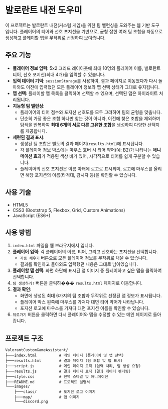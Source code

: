 # 발로란트 내전 도우미

이 프로젝트는 발로란트 내전(커스텀 게임)을 위한 팀 밸런싱을 도와주는 웹 기반 도구입니다. 플레이어의 티어와 선호 포지션을 기반으로, 균형 잡힌 여러 팀 조합을 자동으로 생성하고 플레이할 맵을 무작위로 선정하여 보여줍니다.

## 주요 기능

*   **플레이어 정보 입력**: 5x2 그리드 레이아웃에 최대 10명의 플레이어 이름, 발로란트 티어, 선호 포지션(최대 4개)을 입력할 수 있습니다.
*   **입력 데이터 기억**: `sessionStorage`를 사용하여, 결과 페이지로 이동했다가 다시 돌아와도 이전에 입력했던 모든 플레이어 정보와 맵 선택 상태가 그대로 유지됩니다.
*   **맵 선택**: 플레이할 맵 목록을 클릭하여 선택할 수 있으며, 선택된 맵은 하이라이트 처리됩니다.
*   **지능형 팀 밸런싱**:
    *   플레이어의 티어 점수와 포지션 선호도를 모두 고려하여 팀의 균형을 맞춥니다.
    *   단순히 가장 좋은 조합 하나만 찾는 것이 아니라, 이전에 찾은 조합을 제외하며 탐색을 반복하여 **최대 6개의 서로 다른 고유한 조합**을 생성하여 다양한 선택지를 제공합니다.
*   **세련된 결과 표시**:
    *   생성된 팀 조합은 별도의 결과 페이지(`results.html`)에 표시됩니다.
    *   각 플레이어 정보 박스에는 마우스 호버 시 티어 약어(예: B2)가 나타나는 **애니메이션 효과**가 적용된 색상 바가 있어, 시각적으로 티어를 쉽게 구분할 수 있습니다.
    *   플레이어의 선호 포지션은 이름 아래에 로고로 표시되며, 로고에 마우스를 올리면 해당 포지션의 이름(타격대, 감시자 등)을 확인할 수 있습니다.

## 사용 기술

*   HTML5
*   CSS3 (Bootstrap 5, Flexbox, Grid, Custom Animations)
*   JavaScript (ES6+)

## 사용 방법

1.  `index.html` 파일을 웹 브라우저에서 엽니다.
2.  **플레이어 입력**: 각 플레이어의 이름, 티어, 그리고 선호하는 포지션을 선택합니다.
    *   `자동 채우기` 버튼으로 모든 플레이어 정보를 무작위로 채울 수 있습니다.
    *   결과를 확인하고 돌아와도 입력했던 내용은 그대로 남아있습니다.
3.  **플레이할 맵 선택**: 화면 하단에 표시된 맵 이미지 중 플레이하고 싶은 맵을 클릭하여 선택합니다.
4.  `팀 생성하기!` 버튼을 클릭하��� `results.html` 페이지로 이동합니다.
5.  **결과 확인**:
    *   화면에 생성된 최대 6가지의 팀 조합과 무작위로 선정된 맵 정보가 표시됩니다.
    *   플레이어 박스 왼쪽에 마우스를 가져다 대면 티어 약어가 나타납니다.
    *   포지션 로고에 마우스를 가져다 대면 포지션 이름을 확인할 수 있습니다.
6.  `뒤로가기` 버튼을 클릭하면 다시 플레이어와 맵을 수정할 수 있는 메인 페이지로 돌아갑니다.

## 프로젝트 구조

```
ValorantCustomGameAssistant/
├───index.html          # 메인 페이지 (플레이어 및 맵 선택)
├───results.html        # 결과 페이지 (팀 조합 및 맵 표시)
├───script.js           # 메인 페이지 로직 (입력 처리, 팀 생성 요청)
├───results.js          # 결과 페이지 로직 (결과 데이터 렌더링)
├───style.css           # 전역 스타일 및 애니메이션
├───README.md           # 프로젝트 설명서
└───images/
    ├───class/          # 포지션 로고 이미지
    ├───map/            # 맵 이미지
    └───discord.png
```